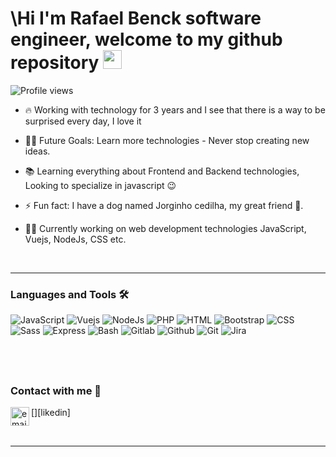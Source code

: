 <h1 align="left">\Hi I'm Rafael Benck software engineer, welcome to my github repository <img src="https://raw.githubusercontent.com/kaueMarques/kaueMarques/master/hi.gif" height="30px"></h1>
<p align="left"> <img src="https://komarev.com/ghpvc/?username=maykbrito&color=yellow" alt="Profile views" /> </p>

- 🔥 Working with technology for 3 years and I see that there is a way to be surprised every day, I love it

- 💪🏼 Future Goals: Learn more technologies - Never stop creating new ideas.

- 📚 Learning everything about Frontend and Backend technologies, Looking to specialize in javascript 😉

- ⚡ Fun fact: I have a dog named Jorginho cedilha, my great friend 🐶.

- 👨‍💻 Currently working on web development technologies JavaScript, Vuejs, NodeJs, CSS etc.

<br>

---

### Languages and Tools 🛠

![JavaScript](https://cdn.jsdelivr.net/gh/devicons/devicon/icons/javascript/javascript-original.svg)
![Vuejs](https://cdn.jsdelivr.net/gh/devicons/devicon/icons/vuejs/vuejs-original-wordmark.svg)
![NodeJs](https://cdn.jsdelivr.net/gh/devicons/devicon/icons/nodejs/nodejs-plain-wordmark.svg)
![PHP](https://cdn.jsdelivr.net/gh/devicons/devicon/icons/php/php-plain.svg)
![HTML](https://cdn.jsdelivr.net/gh/devicons/devicon/icons/html5/html5-original-wordmark.svg)
![Bootstrap](https://cdn.jsdelivr.net/gh/devicons/devicon/icons/bootstrap/bootstrap-plain-wordmark.svg)
![CSS](https://cdn.jsdelivr.net/gh/devicons/devicon/icons/css3/css3-plain-wordmark.svg)
![Sass](https://cdn.jsdelivr.net/gh/devicons/devicon/icons/sass/sass-original.svg)
![Express](https://cdn.jsdelivr.net/gh/devicons/devicon/icons/express/express-original-wordmark.svg)
![Bash](https://cdn.jsdelivr.net/gh/devicons/devicon/icons/bash/bash-original.svg)
![Gitlab](https://cdn.jsdelivr.net/gh/devicons/devicon/icons/gitlab/gitlab-original.svg)
![Github](https://cdn.jsdelivr.net/gh/devicons/devicon/icons/github/github-original.svg)
![Git](https://cdn.jsdelivr.net/gh/devicons/devicon/icons/git/git-original.svg)
![Jira](https://cdn.jsdelivr.net/gh/devicons/devicon/icons/jira/jira-original-wordmark.svg")

## <br/>

### Contact with me 📝

[<img align="left" alt="email" height="30px" src="https://cdn.jsdelivr.net/gh/devicons/devicon/icons/linkedin/linkedin-plain-wordmark.svg" />][likedin]

<br />

---
